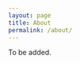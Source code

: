 ```yaml
---
layout: page
title: About
permalink: /about/
---
```


To be added.

[jekyll-organization]: https://github.com/jekyll
